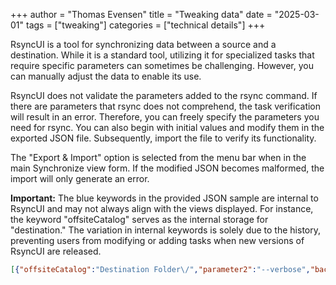 +++
author = "Thomas Evensen"
title = "Tweaking data"
date = "2025-03-01"
tags = ["tweaking"]
categories = ["technical details"]
+++

RsyncUI is a tool for synchronizing data between a source and a destination. While it is a standard tool, utilizing it for specialized tasks that require specific parameters can sometimes be challenging. However, you can manually adjust the data to enable its use.

RsyncUI does not validate the parameters added to the rsync command. If there are parameters that rsync does not comprehend, the task verification will result in an error. Therefore, you can freely specify the parameters you need for rsync. You can also begin with initial values and modify them in the exported JSON file. Subsequently, import the file to verify its functionality.

The "Export & Import" option is selected from the menu bar when in the main Synchronize view form. If the modified JSON becomes malformed, the import will only generate an error.

**Important:** The blue keywords in the provided JSON sample are internal to RsyncUI and may not always align with the views displayed. For instance, the keyword "offsiteCatalog" serves as the internal storage for "destination." The variation in internal keywords is solely due to the history, preventing users from modifying or adding tasks when new versions of RsyncUI are released.

```json
[{"offsiteCatalog":"Destination Folder\/","parameter2":"--verbose","backupID":"Synchronize ID test","parameter3":"--compress","dateRun":"","parameter8":"--userparam1=value","parameter9":"--userparam2=value","parameter12":"--userparam5=value","parameter1":"--archive","task":"synchronize","offsiteUsername":"Remote User","halted":0,"parameter11":"--userparam4=value","id":"E62C46B3-5C57-4C22-864E-359F96D13C2E","parameter13":"--userparam6=value","parameter14":"--userparam7= value","hiddenID":1,"parameter10":"--userparam3=value","localCatalog":"Source Folder\/","offsiteServer":"Remote Server","parameter4":"--delete"}]
```
